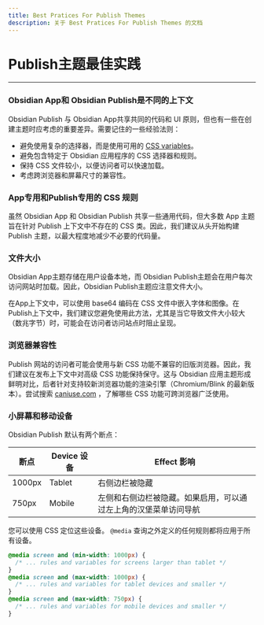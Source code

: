 ```yaml
---
title: Best Pratices For Publish Themes
description: 关于 Best Pratices For Publish Themes 的文档
---
```

<!--
 * @Author: Raistlind johnd0712@gmail.com
 * @Date: 2024-01-18 10:18:00
 * @LastEditors: Raistlind
 * @LastEditTime: 2024-01-18 10:18:00
 * @Description:
-->

# Publish主题最佳实践

---

### Obsidian App和 Obsidian Publish是不同的上下文

Obsidian Publish 与 Obsidian App共享共同的代码和 UI 原则，但也有一些在创建主题时应考虑的重要差异。需要记住的一些经验法则：

- 避免使用复杂的选择器，而是使用可用的 [CSS variables](https://docs.obsidian.md/Reference/CSS+variables/CSS+variables)。
- 避免包含特定于 Obsidian 应用程序的 CSS 选择器和规则。
- 保持 CSS 文件较小，以便访问者可以快速加载。
- 考虑跨浏览器和屏幕尺寸的兼容性。

### App专用和Publish专用的 CSS 规则

虽然 Obsidian App 和 Obsidian Publish 共享一些通用代码，但大多数 App 主题旨在针对 Publish 上下文中不存在的 CSS 类。因此，我们建议从头开始构建 Publish 主题，以最大程度地减少不必要的代码量。

### 文件大小

Obsidian App主题存储在用户设备本地，而 Obsidian Publish主题会在用户每次访问网站时加载。因此，Obsidian Publish主题应注意文件大小。

在App上下文中，可以使用 base64 编码在 CSS 文件中嵌入字体和图像。在Publish上下文中，我们建议您避免使用此方法，尤其是当它导致文件大小较大（数兆字节）时，可能会在访问者访问站点时阻止呈现。

### 浏览器兼容性

Publish 网站的访问者可能会使用与新 CSS 功能不兼容的旧版浏览器。因此，我们建议在发布上下文中对高级 CSS 功能保持保守。这与 Obsidian 应用主题形成鲜明对比，后者针对支持较新浏览器功能的渲染引擎（Chromium/Blink 的最新版本）。尝试搜索 [caniuse.com](https://caniuse.com/) ，了解哪些 CSS 功能可跨浏览器广泛使用。

### 小屏幕和移动设备

Obsidian Publish 默认有两个断点：

| 断点   | Device 设备 | Effect 影响                                                      |
| ------ | ----------- | ---------------------------------------------------------------- |
| 1000px | Tablet      | 右侧边栏被隐藏                                                   |
| 750px  | Mobile      | 左侧和右侧边栏被隐藏。如果启用，可以通过左上角的汉堡菜单访问导航 |

您可以使用 CSS 定位这些设备。 `@media` 查询之外定义的任何规则都将应用于所有设备。

```css
@media screen and (min-width: 1000px) {
  /* ... rules and variables for screens larger than tablet */
}
@media screen and (max-width: 1000px) {
  /* ... rules and variables for tablet devices and smaller */
}
@media screen and (max-width: 750px) {
  /* ... rules and variables for mobile devices and smaller */
}
```
